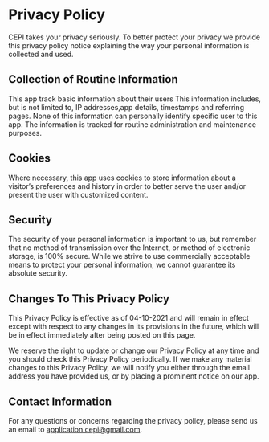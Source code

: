 # Privacy Policy

 CEPI takes your privacy seriously. To better protect your privacy we provide this privacy policy notice explaining the way your personal information is collected and used.


## Collection of Routine Information

This app track basic information about their users This information includes, but is not limited to, IP addresses,app details, timestamps and referring pages. None of this information can personally identify specific user to this app. The information is tracked for routine administration and maintenance purposes.


## Cookies

Where necessary, this app uses cookies to store information about a visitor’s preferences and history in order to better serve the user and/or present the  user with customized content.



## Security

The security of your personal information is important to us, but remember that no method of transmission over the Internet, or method of electronic storage, is 100% secure. While we strive to use commercially acceptable means to protect your personal information, we cannot guarantee its absolute security.


## Changes To This Privacy Policy

This Privacy Policy is effective as of 04-10-2021 and will remain in effect except with respect to any changes in its provisions in the future, which will be in effect immediately after being posted on this page.

We reserve the right to update or change our Privacy Policy at any time and you should check this Privacy Policy periodically. If we make any material changes to this Privacy Policy, we will notify you either through the email address you have provided  us, or by placing a prominent notice on our app.


## Contact Information

For any questions or concerns regarding the privacy policy, please send  us an email to application.cepi@gmail.com.
